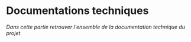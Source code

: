 # Documentations techniques

*Dans cette partie retrouver l'ensemble de la documentation technique du projet*